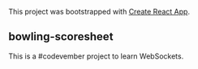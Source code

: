 This project was bootstrapped with [Create React App](https://github.com/facebookincubator/create-react-app).

## bowling-scoresheet

This is a #codevember project to learn WebSockets.
